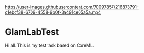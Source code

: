 

https://user-images.githubusercontent.com/70097857/216878791-c1ebcf38-6709-4558-9b0f-3a491ce05a5a.mp4

# GlamLabTest

Hi all.
This is my test task based on CoreML.
